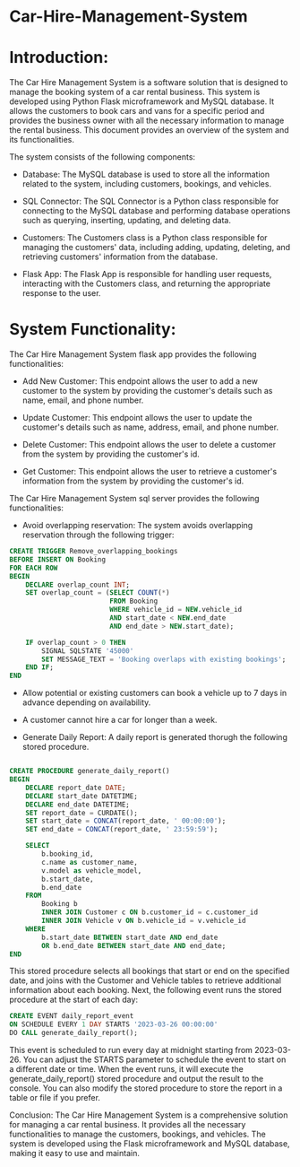 # Car-Hire-Management-System

# Introduction:

The Car Hire Management System is a software solution that is designed to manage the booking system of a car rental business. This system is developed using Python Flask microframework and MySQL database. It allows the customers to book cars and vans for a specific period and provides the business owner with all the necessary information to manage the rental business. This document provides an overview of the system and its functionalities.

The system consists of the following components:

- Database: The MySQL database is used to store all the information related to the system, including customers, bookings, and vehicles.

- SQL Connector: The SQL Connector is a Python class responsible for connecting to the MySQL database and performing database operations such as querying, inserting, updating, and deleting data.

- Customers: The Customers class is a Python class responsible for managing the customers' data, including adding, updating, deleting, and retrieving customers' information from the database.

- Flask App: The Flask App is responsible for handling user requests, interacting with the Customers class, and returning the appropriate response to the user.

# System Functionality:

The Car Hire Management System flask app provides the following functionalities:

- Add New Customer: This endpoint allows the user to add a new customer to the system by providing the customer's details such as name, email, and phone number.

- Update Customer: This endpoint allows the user to update the customer's details such as name, address, email, and phone number.

- Delete Customer: This endpoint allows the user to delete a customer from the system by providing the customer's id.

- Get Customer: This endpoint allows the user to retrieve a customer's information from the system by providing the customer's id.

The Car Hire Management System sql server provides the following functionalities:

- Avoid overlapping reservation: The system avoids overlapping reservation through the following trigger:

```SQL
CREATE TRIGGER Remove_overlapping_bookings
BEFORE INSERT ON Booking
FOR EACH ROW
BEGIN
    DECLARE overlap_count INT;
    SET overlap_count = (SELECT COUNT(*)
                         FROM Booking
                         WHERE vehicle_id = NEW.vehicle_id
                         AND start_date < NEW.end_date
                         AND end_date > NEW.start_date);

    IF overlap_count > 0 THEN
        SIGNAL SQLSTATE '45000'
        SET MESSAGE_TEXT = 'Booking overlaps with existing bookings';
    END IF;
END
```

- Allow potential or existing customers can book a vehicle up to 7 days in advance depending on availability.

- A customer cannot hire a car for longer than a week.

- Generate Daily Report: A daily report is generated thorugh the following stored procedure.

```SQL

CREATE PROCEDURE generate_daily_report()
BEGIN
    DECLARE report_date DATE;
    DECLARE start_date DATETIME;
    DECLARE end_date DATETIME;
    SET report_date = CURDATE();
    SET start_date = CONCAT(report_date, ' 00:00:00');
    SET end_date = CONCAT(report_date, ' 23:59:59');

    SELECT
        b.booking_id,
        c.name as customer_name,
        v.model as vehicle_model,
        b.start_date,
        b.end_date
    FROM
        Booking b
        INNER JOIN Customer c ON b.customer_id = c.customer_id
        INNER JOIN Vehicle v ON b.vehicle_id = v.vehicle_id
    WHERE
        b.start_date BETWEEN start_date AND end_date
        OR b.end_date BETWEEN start_date AND end_date;
END
```

This stored procedure selects all bookings that start or end on the specified date, and joins with the Customer and Vehicle tables to retrieve additional information about each booking.
Next, the following event runs the stored procedure at the start of each day:

```SQL
CREATE EVENT daily_report_event
ON SCHEDULE EVERY 1 DAY STARTS '2023-03-26 00:00:00'
DO CALL generate_daily_report();
```

This event is scheduled to run every day at midnight starting from 2023-03-26. You can adjust the STARTS parameter to schedule the event to start on a different date or time. When the event runs, it will execute the generate_daily_report() stored procedure and output the result to the console. You can also modify the stored procedure to store the report in a table or file if you prefer.

Conclusion:
The Car Hire Management System is a comprehensive solution for managing a car rental business. It provides all the necessary functionalities to manage the customers, bookings, and vehicles. The system is developed using the Flask microframework and MySQL database, making it easy to use and maintain.
